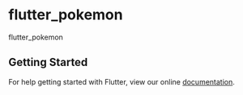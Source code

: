 # flutter_pokemon

flutter_pokemon

## Getting Started

For help getting started with Flutter, view our online
[documentation](https://flutter.io/).
